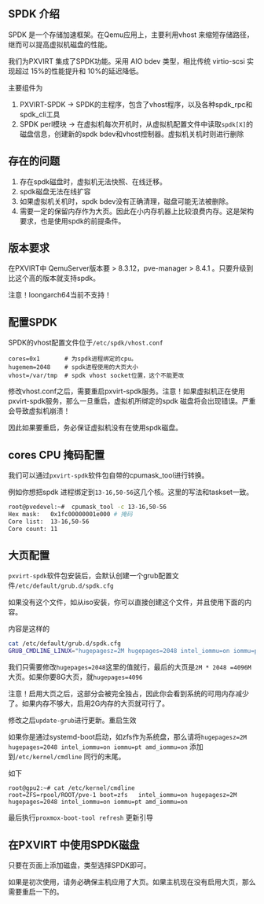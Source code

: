 ## SPDK 介绍

SPDK 是一个存储加速框架。在Qemu应用上，主要利用vhost 来缩短存储路径，继而可以提高虚拟机磁盘的性能。

我们为PXVIRT 集成了SPDK功能。采用 AIO bdev 类型，相比传统 virtio-scsi 实现超过 15%的性能提升和 10%的延迟降低。

主要组件为
1. PXVIRT-SPDK -> SPDK的主程序，包含了vhost程序，以及各种spdk_rpc和spdk_cli工具
2. SPDK perl模块 -> 在虚拟机每次开机时，从虚拟机配置文件中读取`spdk[X]`的磁盘信息，创建新的spdk bdev和vhost控制器。虚拟机关机时则进行删除



## 存在的问题

1. 存在spdk磁盘时，虚拟机无法快照、在线迁移。
2. spdk磁盘无法在线扩容
3. 如果虚拟机关机时，spdk bdev没有正确清理，磁盘可能无法被删除。
4. 需要一定的保留内存作为大页。因此在小内存机器上比较浪费内存。这是架构要求，也是使用spdk的前提条件。


## 版本要求

在PXVIRT中 QemuServer版本要 > 8.3.12，pve-manager > 8.4.1 。只要升级到比这个高的版本就支持spdk。

注意！loongarch64当前不支持！


## 配置SPDK

SPDK的vhost配置文件位于`/etc/spdk/vhost.conf`
```
cores=0x1       # 为spdk进程绑定的cpu。
hugemem=2048    # spdk进程使用的大页大小
vhost=/var/tmp  # spdk vhost socket位置，这个不能更改
```

修改vhost.conf之后，需要重启pxvirt-spdk服务。注意！如果虚拟机正在使用pxvirt-spdk服务，那么一旦重启，虚拟机所绑定的spdk 磁盘将会出现错误。严重会导致虚拟机崩溃！

因此如果要重启，务必保证虚拟机没有在使用spdk磁盘。


## cores CPU 掩码配置
我们可以通过`pxvirt-spdk`软件包自带的cpumask_tool进行转换。

例如你想把spdk 进程绑定到`13-16,50-56`这几个核。这里的写法和taskset一致。

```bash
root@pvedevel:~#  cpumask_tool -c 13-16,50-56
Hex mask:   0x1fc00000001e000 # 掩码
Core list:  13-16,50-56
Core count: 11
```

## 大页配置

`pxvirt-spdk`软件包安装后，会默认创建一个grub配置文件`/etc/default/grub.d/spdk.cfg`

如果没有这个文件，如从iso安装，你可以直接创建这个文件，并且使用下面的内容。

内容是这样的
```bash
cat /etc/default/grub.d/spdk.cfg
GRUB_CMDLINE_LINUX="hugepagesz=2M hugepages=2048 intel_iommu=on iommu=pt amd_iommu=on"
```

我们只需要修改`hugepages=2048`这里的值就行，最后的大页是`2M * 2048 =4096M` 大页。如果你要8G大页，就`hugepages=4096`

注意！启用大页之后，这部分会被完全独占，因此你会看到系统的可用内存减少了。如果内存不够大，启用2G内存的大页就可行了。

修改之后`update-grub`进行更新。重启生效

如果你是通过systemd-boot启动，如zfs作为系统盘，那么请将`hugepagesz=2M hugepages=2048 intel_iommu=on iommu=pt amd_iommu=on` 添加到`/etc/kernel/cmdline` 同行的末尾。

如下
```
root@gpu2:~# cat /etc/kernel/cmdline 
root=ZFS=rpool/ROOT/pve-1 boot=zfs   intel_iommu=on hugepagesz=2M hugepages=2048 intel_iommu=on iommu=pt amd_iommu=on
```

最后执行`proxmox-boot-tool refresh` 更新引导

## 在PXVIRT 中使用SPDK磁盘

只要在页面上添加磁盘，类型选择SPDK即可。

如果是初次使用，请务必确保主机应用了大页。如果主机现在没有启用大页，那么需要重启一下的。

